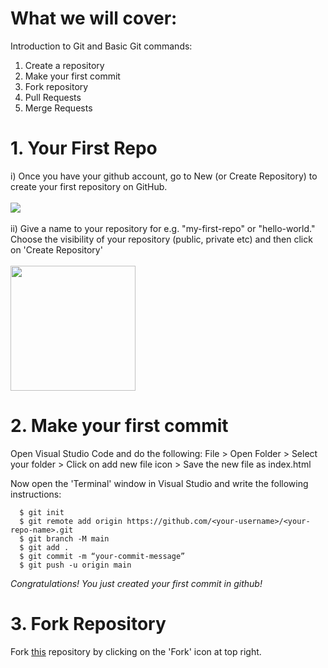 # What we will cover:

Introduction to Git and Basic Git commands: 
1. Create a repository
2. Make your first commit
3. Fork repository
4. Pull Requests
5. Merge Requests

# 1. Your First Repo
i)  Once you have your github account, go to New (or Create Repository) to create your first repository on GitHub. <br> <br>
![](https://lh6.googleusercontent.com/L_E-WIKiXqs_5wmnc5O_mNLcO9zymjxY8YWX0D2NhbbrerSAJ8zjbNeb8fnavLtybNX43urt481vxqO4eXBr4QmbmesQureXQMewkmJF)
<br>
<br>ii) Give a name to your repository for e.g. "my-first-repo" or "hello-world." Choose the visibility of your repository (public, private etc) and then click on 'Create Repository' <br> <br>
<img src="https://lh6.googleusercontent.com/QcyOmjK_5IrsdsUYvteMh8Ej7D-YgelEW1l1_0egnXWJcLld7KqKDtM-Fid2-ZHtpcDRt5qHSX-vCVYy_y_mHDcHprMipKlW8skghrOFxM9Jmx-VG2DR87iiPcGUaFDRvfSVQu2G" style="width: 200px; height: 200px;">

# 2. Make your first commit
Open Visual Studio Code and do the following:
File > Open Folder > Select your folder > Click on add new file icon > Save the new file as index.html <br>

Now open the 'Terminal' window in Visual Studio and write the following instructions: <br>

      $ git init 
      $ git remote add origin https://github.com/<your-username>/<your-repo-name>.git
      $ git branch -M main
      $ git add .
      $ git commit -m “your-commit-message”
      $ git push -u origin main

<em>Congratulations! You just created your first commit in github!</em>

# 3. Fork Repository
Fork <a href="https://github.com/UAceIt-Winter-of-Mentorship/Responsive-Portfolio.git">this</a> repository by clicking on the 'Fork' icon at top right.
